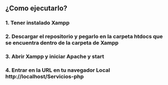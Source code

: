 ## ¿Como ejecutarlo?
### 1. Tener instalado Xampp
### 2. Descargar el repositorio y pegarlo en la carpeta htdocs que se encuentra dentro de la carpeta de Xampp
### 3. Abrir Xampp y iniciar Apache y start
### 4. Entrar en la URL en tu navegador Local http://localhost/Servicios-php
